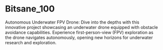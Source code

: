 # Bitsane_100
Autonomous Underwater FPV Drone: Dive into the depths with this innovative project showcasing an underwater drone equipped with obstacle avoidance capabilities. Experience first-person-view (FPV) exploration as the drone navigates autonomously, opening new horizons for underwater research and exploration.
